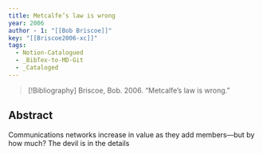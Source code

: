 ```yaml
---
title: Metcalfe’s law is wrong
year: 2006
author - 1: "[[Bob Briscoe]]"
key: "[[Briscoe2006-xc]]"
tags:
  - Notion-Catalogued
  - _BibTex-to-MD-Git
  - _Cataloged
---
```


> [!Bibliography]
> Briscoe, Bob. 2006. “Metcalfe’s law is wrong.” 

## Abstract
Communications networks increase in value as they add members—but by how much? The devil is in the details